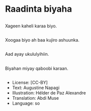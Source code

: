 # Raadinta biyaha

##
Xageen kaheli karaa biyo.

##
Xoogaa biyo ah baa kujiro ashuunka.

##
Aad ayay ukululyihiin.

##
Biyahan miyay qaboobi karaan.

##
* License: [CC-BY]
* Text: Augustine Napagi
* Illustration: Hélder de Paz Alexandre
* Translation: Abdi Muse
* Language: so
